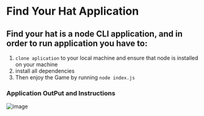 # Find Your Hat Application

## Find your hat is a node CLI application, and in order to run application you have to:
1. `clone aplication` to your local machine and ensure that node is installed on your machine
2. install all dependencies 
3. Then enjoy the Game by running `node index.js`

### Application OutPut and Instructions

![image](https://user-images.githubusercontent.com/45198289/180824531-62733a3c-f837-40a3-a884-8e036bffcc09.png)
